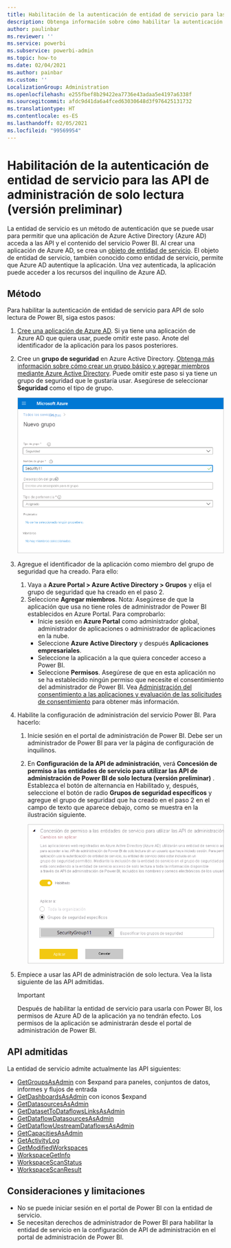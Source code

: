 ```yaml
---
title: Habilitación de la autenticación de entidad de servicio para las API de administración de solo lectura (versión preliminar)
description: Obtenga información sobre cómo habilitar la autenticación de entidad de servicio para permitir el uso de API de administración de solo lectura.
author: paulinbar
ms.reviewer: ''
ms.service: powerbi
ms.subservice: powerbi-admin
ms.topic: how-to
ms.date: 02/04/2021
ms.author: painbar
ms.custom: ''
LocalizationGroup: Administration
ms.openlocfilehash: e255fbef8b29422ea7736e43adaa5e4197a6338f
ms.sourcegitcommit: afdc9d41da6a4fced63030648d3f976425131732
ms.translationtype: HT
ms.contentlocale: es-ES
ms.lasthandoff: 02/05/2021
ms.locfileid: "99569954"
---
```

# <a name="enable-service-principal-authentication-for-read-only-admin-apis-preview"></a>Habilitación de la autenticación de entidad de servicio para las API de administración de solo lectura (versión preliminar)

La entidad de servicio es un método de autenticación que se puede usar para permitir que una aplicación de Azure Active Directory (Azure AD) acceda a las API y el contenido del servicio Power BI.
Al crear una aplicación de Azure AD, se crea un [objeto de entidad de servicio](/azure/active-directory/develop/app-objects-and-service-principals#service-principal-object). El objeto de entidad de servicio, también conocido como entidad de servicio, permite que Azure AD autentique la aplicación. Una vez autenticada, la aplicación puede acceder a los recursos del inquilino de Azure AD.

## <a name="method"></a>Método

Para habilitar la autenticación de entidad de servicio para API de solo lectura de Power BI, siga estos pasos:

1. [Cree una aplicación de Azure AD](/azure/active-directory/develop/howto-create-service-principal-portal). Si ya tiene una aplicación de Azure AD que quiera usar, puede omitir este paso. Anote del identificador de la aplicación para los pasos posteriores. 
2. Cree un **grupo de seguridad** en Azure Active Directory. [Obtenga más información sobre cómo crear un grupo básico y agregar miembros mediante Azure Active Directory](/azure/active-directory/fundamentals/active-directory-groups-create-azure-portal). Puede omitir este paso si ya tiene un grupo de seguridad que le gustaría usar.
    Asegúrese de seleccionar **Seguridad** como el tipo de grupo.

    ![Captura de pantalla del cuadro de diálogo de creación del grupo en Azure Portal.](media/read-only-apis-service-principal-auth/azure-portal-new-group-dialog.png)

3. Agregue el identificador de la aplicación como miembro del grupo de seguridad que ha creado. Para ello:
    1. Vaya a **Azure Portal > Azure Active Directory > Grupos** y elija el grupo de seguridad que ha creado en el paso 2.
    1. Seleccione **Agregar miembros**.
    Nota: Asegúrese de que la aplicación que usa no tiene roles de administrador de Power BI establecidos en Azure Portal. Para comprobarlo: 
       * Inicie sesión en **Azure Portal** como administrador global, administrador de aplicaciones o administrador de aplicaciones en la nube. 
        * Seleccione **Azure Active Directory** y después **Aplicaciones empresariales**. 
        * Seleccione la aplicación a la que quiera conceder acceso a Power BI. 
        * Seleccione **Permisos**. Asegúrese de que en esta aplicación no se ha establecido ningún permiso que necesite el consentimiento del administrador de Power BI. Vea [Administración del consentimiento a las aplicaciones y evaluación de las solicitudes de consentimiento](/azure/active-directory/manage-apps/manage-consent-requests) para obtener más información. 
4. Habilite la configuración de administración del servicio Power BI. Para hacerlo:
    1. Inicie sesión en el portal de administración de Power BI. Debe ser un administrador de Power BI para ver la página de configuración de inquilinos.
    1. En **Configuración de la API de administración**, verá **Concesión de permiso a las entidades de servicio para utilizar las API de administración de Power BI de solo lectura (versión preliminar)** . Establezca el botón de alternancia en Habilitado y, después, seleccione el botón de radio **Grupos de seguridad específicos** y agregue el grupo de seguridad que ha creado en el paso 2 en el campo de texto que aparece debajo, como se muestra en la ilustración siguiente.

        ![Captura de pantalla de la configuración de inquilino de permisos para entidades de servicio.](media/read-only-apis-service-principal-auth/allow-service-principals-tenant-setting.png)

 5. Empiece a usar las API de administración de solo lectura. Vea la lista siguiente de las API admitidas.

    >[!IMPORTANT]
    >Después de habilitar la entidad de servicio para usarla con Power BI, los permisos de Azure AD de la aplicación ya no tendrán efecto. Los permisos de la aplicación se administrarán desde el portal de administración de Power BI.

## <a name="supported-apis"></a>API admitidas

La entidad de servicio admite actualmente las API siguientes:
* [GetGroupsAsAdmin](/rest/api/power-bi/admin/groups_getgroupsasadmin) con $expand para paneles, conjuntos de datos, informes y flujos de entrada 
* [GetDashboardsAsAdmin](/rest/api/power-bi/admin/dashboards_getdashboardsasadmin) con iconos $expand
* [GetDatasourcesAsAdmin](/rest/api/power-bi/admin/datasets_getdatasourcesasadmin) 
* [GetDatasetToDataflowsLinksAsAdmin](/rest/api/power-bi/admin/datasets_getdatasettodataflowslinksingroupasadmin)
* [GetDataflowDatasourcesAsAdmin](/rest/api/power-bi/admin/dataflows_getdataflowdatasourcesasadmin) 
* [GetDataflowUpstreamDataflowsAsAdmin](/rest/api/power-bi/admin/dataflows_getupstreamdataflowsingroupasadmin) 
* [GetCapacitiesAsAdmin](/rest/api/power-bi/admin/getcapacitiesasadmin)
* [GetActivityLog](/rest/api/power-bi/admin/getactivityevents)
* [GetModifiedWorkspaces](/rest/api/power-bi/admin/workspaceinfo_getmodifiedworkspaces)
* [WorkspaceGetInfo](/rest/api/power-bi/admin/workspaceinfo_postworkspaceinfo)
* [WorkspaceScanStatus](/rest/api/power-bi/admin/workspaceinfo_getscanstatus)
* [WorkspaceScanResult](/rest/api/power-bi/admin/workspaceinfo_getscanresult)

## <a name="considerations-and-limitations"></a>Consideraciones y limitaciones

* No se puede iniciar sesión en el portal de Power BI con la entidad de servicio.
* Se necesitan derechos de administrador de Power BI para habilitar la entidad de servicio en la configuración de API de administración en el portal de administración de Power BI.